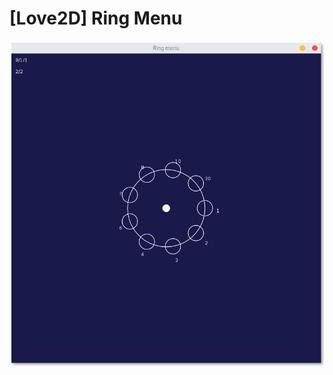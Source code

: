 [Love2D] Ring Menu
=========================================

![Screenshot](/screenshot.png?raw=true "Screenshot")
